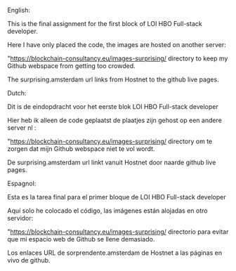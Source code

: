 English:

This is the final assignment for the first block of LOI HBO Full-stack developer.

Here I have only placed the code, the images are hosted on another server:

"https://blockchain-consultancy.eu/images-surprising/ directory to keep my Github webspace from getting too crowded.

The surprising.amsterdam url links from Hostnet to the github live pages.


Dutch:


Dit is de eindopdracht voor het eerste blok LOI HBO Full-stack developer

Hier heb ik alleen de code geplaatst de plaatjes zijn gehost op een andere server nl :

"https://blockchain-consultancy.eu/images-surprising/  directory om te zorgen dat mijn Github webspace niet te vol wordt.

De surprising.amsterdam url linkt vanuit Hostnet door naarde github live pages.



Espagnol:

Esta es la tarea final para el primer bloque de LOI HBO Full-stack developer

Aquí solo he colocado el código, las imágenes están alojadas en otro servidor:

"https://blockchain-consultancy.eu/images-surprising/ directorio para evitar que mi espacio web de Github se llene demasiado.

Los enlaces URL de sorprendente.amsterdam de Hostnet a las páginas en vivo de github.